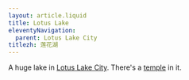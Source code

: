 ```yaml
---
layout: article.liquid
title: Lotus Lake
eleventyNavigation:
  parent: Lotus Lake City
titlezh: 莲花湖
---
```


A huge lake in [Lotus Lake City](/world/fanton/lotus-lake-city/). There's a [temple](/world/fanton/lotus-lake-city/lotus-lake/lotus-lake-temple/) in it.
